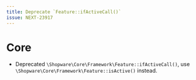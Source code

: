 ```yaml
---
title: Deprecate `Feature::ifActiveCall()`
issue: NEXT-23917
---
```

# Core
* Deprecated `\Shopware\Core\Framework\Feature::ifActiveCall()`, use `\Shopware\Core\Framework\Feature::isActive()` instead.

